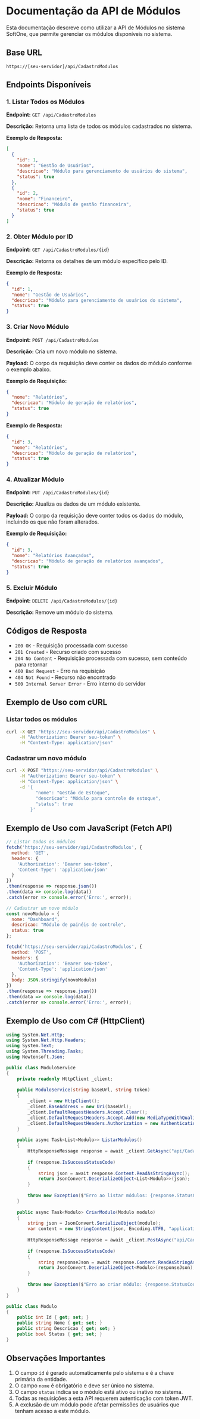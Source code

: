 # Documentação da API de Módulos

Esta documentação descreve como utilizar a API de Módulos no sistema SoftOne, que permite gerenciar os módulos disponíveis no sistema.

## Base URL

```
https://[seu-servidor]/api/CadastroModulos
```

## Endpoints Disponíveis

### 1. Listar Todos os Módulos

**Endpoint:** `GET /api/CadastroModulos`

**Descrição:** Retorna uma lista de todos os módulos cadastrados no sistema.

**Exemplo de Resposta:**
```json
[
  {
    "id": 1,
    "nome": "Gestão de Usuários",
    "descricao": "Módulo para gerenciamento de usuários do sistema",
    "status": true
  },
  {
    "id": 2,
    "nome": "Financeiro",
    "descricao": "Módulo de gestão financeira",
    "status": true
  }
]
```

### 2. Obter Módulo por ID

**Endpoint:** `GET /api/CadastroModulos/{id}`

**Descrição:** Retorna os detalhes de um módulo específico pelo ID.

**Exemplo de Resposta:**
```json
{
  "id": 1,
  "nome": "Gestão de Usuários",
  "descricao": "Módulo para gerenciamento de usuários do sistema",
  "status": true
}
```

### 3. Criar Novo Módulo

**Endpoint:** `POST /api/CadastroModulos`

**Descrição:** Cria um novo módulo no sistema.

**Payload:** O corpo da requisição deve conter os dados do módulo conforme o exemplo abaixo.

**Exemplo de Requisição:**
```json
{
  "nome": "Relatórios",
  "descricao": "Módulo de geração de relatórios",
  "status": true
}
```

**Exemplo de Resposta:**
```json
{
  "id": 3,
  "nome": "Relatórios",
  "descricao": "Módulo de geração de relatórios",
  "status": true
}
```

### 4. Atualizar Módulo

**Endpoint:** `PUT /api/CadastroModulos/{id}`

**Descrição:** Atualiza os dados de um módulo existente.

**Payload:** O corpo da requisição deve conter todos os dados do módulo, incluindo os que não foram alterados.

**Exemplo de Requisição:**
```json
{
  "id": 3,
  "nome": "Relatórios Avançados",
  "descricao": "Módulo de geração de relatórios avançados",
  "status": true
}
```

### 5. Excluir Módulo

**Endpoint:** `DELETE /api/CadastroModulos/{id}`

**Descrição:** Remove um módulo do sistema.

## Códigos de Resposta

- `200 OK` - Requisição processada com sucesso
- `201 Created` - Recurso criado com sucesso
- `204 No Content` - Requisição processada com sucesso, sem conteúdo para retornar
- `400 Bad Request` - Erro na requisição 
- `404 Not Found` - Recurso não encontrado
- `500 Internal Server Error` - Erro interno do servidor

## Exemplo de Uso com cURL

### Listar todos os módulos

```bash
curl -X GET "https://seu-servidor/api/CadastroModulos" \
     -H "Authorization: Bearer seu-token" \
     -H "Content-Type: application/json"
```

### Cadastrar um novo módulo

```bash
curl -X POST "https://seu-servidor/api/CadastroModulos" \
     -H "Authorization: Bearer seu-token" \
     -H "Content-Type: application/json" \
     -d '{
           "nome": "Gestão de Estoque",
           "descricao": "Módulo para controle de estoque",
           "status": true
         }'
```

## Exemplo de Uso com JavaScript (Fetch API)

```javascript
// Listar todos os módulos
fetch('https://seu-servidor/api/CadastroModulos', {
  method: 'GET',
  headers: {
    'Authorization': 'Bearer seu-token',
    'Content-Type': 'application/json'
  }
})
.then(response => response.json())
.then(data => console.log(data))
.catch(error => console.error('Erro:', error));

// Cadastrar um novo módulo
const novoModulo = {
  nome: "Dashboard",
  descricao: "Módulo de painéis de controle",
  status: true
};

fetch('https://seu-servidor/api/CadastroModulos', {
  method: 'POST',
  headers: {
    'Authorization': 'Bearer seu-token',
    'Content-Type': 'application/json'
  },
  body: JSON.stringify(novoModulo)
})
.then(response => response.json())
.then(data => console.log(data))
.catch(error => console.error('Erro:', error));
```

## Exemplo de Uso com C# (HttpClient)

```csharp
using System.Net.Http;
using System.Net.Http.Headers;
using System.Text;
using System.Threading.Tasks;
using Newtonsoft.Json;

public class ModuloService
{
    private readonly HttpClient _client;
    
    public ModuloService(string baseUrl, string token)
    {
        _client = new HttpClient();
        _client.BaseAddress = new Uri(baseUrl);
        _client.DefaultRequestHeaders.Accept.Clear();
        _client.DefaultRequestHeaders.Accept.Add(new MediaTypeWithQualityHeaderValue("application/json"));
        _client.DefaultRequestHeaders.Authorization = new AuthenticationHeaderValue("Bearer", token);
    }
    
    public async Task<List<Modulo>> ListarModulos()
    {
        HttpResponseMessage response = await _client.GetAsync("api/CadastroModulos");
        
        if (response.IsSuccessStatusCode)
        {
            string json = await response.Content.ReadAsStringAsync();
            return JsonConvert.DeserializeObject<List<Modulo>>(json);
        }
        
        throw new Exception($"Erro ao listar módulos: {response.StatusCode}");
    }
    
    public async Task<Modulo> CriarModulo(Modulo modulo)
    {
        string json = JsonConvert.SerializeObject(modulo);
        var content = new StringContent(json, Encoding.UTF8, "application/json");
        
        HttpResponseMessage response = await _client.PostAsync("api/CadastroModulos", content);
        
        if (response.IsSuccessStatusCode)
        {
            string responseJson = await response.Content.ReadAsStringAsync();
            return JsonConvert.DeserializeObject<Modulo>(responseJson);
        }
        
        throw new Exception($"Erro ao criar módulo: {response.StatusCode}");
    }
}

public class Modulo
{
    public int Id { get; set; }
    public string Nome { get; set; }
    public string Descricao { get; set; }
    public bool Status { get; set; }
}
```

## Observações Importantes

1. O campo `id` é gerado automaticamente pelo sistema e é a chave primária da entidade.
2. O campo `nome` é obrigatório e deve ser único no sistema.
3. O campo `status` indica se o módulo está ativo ou inativo no sistema.
4. Todas as requisições a esta API requerem autenticação com token JWT.
5. A exclusão de um módulo pode afetar permissões de usuários que tenham acesso a este módulo. 